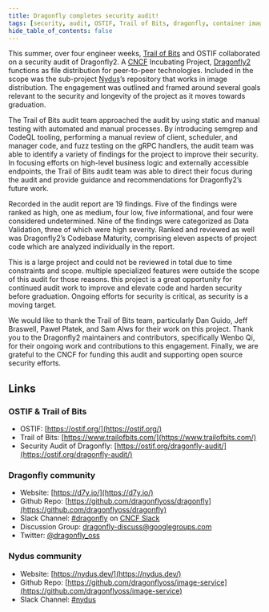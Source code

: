 ```yaml
---
title: Dragonfly completes security audit!
tags: [security, audit, OSTIF, Trail of Bits, dragonfly, container image, OCI, nydus, nydus-snapshotter, containerd]
hide_table_of_contents: false
---
```


This summer, over four engineer weeks, [Trail of Bits](https://www.trailofbits.com/) and
OSTIF collaborated on a security audit of Dragonfly2.
A [CNCF](https://www.cncf.io/) Incubating Project, [Dragonfly2](https://d7y.io/) functions as
file distribution for peer-to-peer technologies.
Included in the scope was the sub-project [Nydus](https://nydus.dev/)’s repository that works in image distribution.
The engagement was outlined and framed around several goals relevant to the security and longevity of
the project as it moves towards graduation.

The Trail of Bits audit team approached the audit by using static and manual testing with automated and manual processes.
By introducing semgrep and CodeQL tooling, performing a manual review of client, scheduler, and manager code,
and fuzz testing on the gRPC handlers, the audit team was able to identify a variety of findings for the project to
improve their security. In focusing efforts on high-level business logic and externally accessible endpoints,
the Trail of Bits audit team was able to direct their focus during the audit and
provide guidance and recommendations for Dragonfly2’s future work.

Recorded in the audit report are 19 findings. Five of the findings were ranked as high, one as medium, four low,
five informational, and four were considered undetermined. Nine of the findings were categorized as
Data Validation, three of which were high severity. Ranked and reviewed as well was Dragonfly2’s Codebase Maturity,
comprising eleven aspects of project code which are analyzed individually in the report.

This is a large project and could not be reviewed in total due to time constraints and scope.
multiple specialized features were outside the scope of this audit for those reasons.
this project is a great opportunity for continued audit work to improve and elevate code and
harden security before graduation. Ongoing efforts for security is critical, as security is a moving target.

We would like to thank the Trail of Bits team, particularly Dan Guido, Jeff Braswell, Paweł Płatek,
and Sam Alws for their work on this project. Thank you to the Dragonfly2 maintainers and contributors,
specifically Wenbo Qi, for their ongoing work and contributions to this engagement.
Finally, we are grateful to the CNCF for funding this audit and supporting open source security efforts.

## Links

### OSTIF & Trail of Bits

- OSTIF: [https://ostif.org/](https://ostif.org/)
- Trail of Bits: [https://www.trailofbits.com/](https://www.trailofbits.com/)
- Security Audit of Dragonfly: [https://ostif.org/dragonfly-audit/](https://ostif.org/dragonfly-audit/)

### Dragonfly community

- Website: [https://d7y.io/](https://d7y.io/)
- Github Repo: [https://github.com/dragonflyoss/dragonfly](https://github.com/dragonflyoss/dragonfly)
- Slack Channel: [#dragonfly](https://cloud-native.slack.com/messages/dragonfly/) on [CNCF Slack](https://slack.cncf.io/)
- Discussion Group: <dragonfly-discuss@googlegroups.com>
- Twitter: [@dragonfly_oss](https://twitter.com/dragonfly_oss)

### Nydus community

- Website: [https://nydus.dev/](https://nydus.dev/)
- Github Repo: [https://github.com/dragonflyoss/image-service](https://github.com/dragonflyoss/image-service)
- Slack Channel: [#nydus](https://join.slack.com/t/nydusimageservice/shared_invite/zt-pz4qvl4y-WIh4itPNILGhPS8JqdFm_w)
